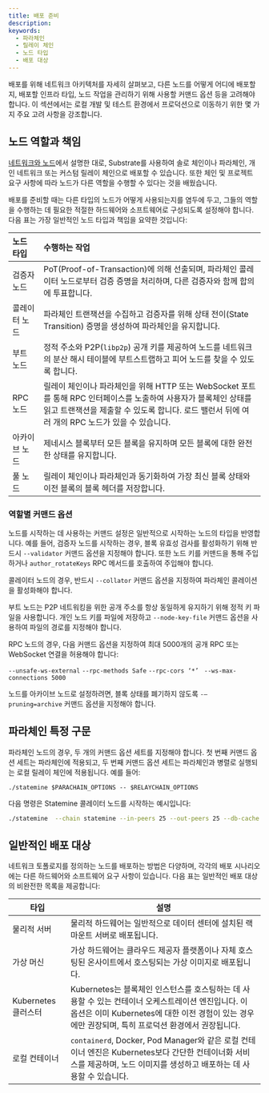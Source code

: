 ```yaml
---
title: 배포 준비
description:
keywords:
  - 파라체인
  - 릴레이 체인
  - 노드 타입
  - 배포 대상
---
```


배포를 위해 네트워크 아키텍처를 자세히 살펴보고, 다른 노드를 어떻게 어디에 배포할지, 배포할 인프라 타입, 노드 작업을 관리하기 위해 사용할 커맨드 옵션 등을 고려해야 합니다.
이 섹션에서는 로컬 개발 및 테스트 환경에서 프로덕션으로 이동하기 위한 몇 가지 주요 고려 사항을 강조합니다.

## 노드 역할과 책임

[네트워크와 노드](/learn/node-and-network-types/)에서 설명한 대로, Substrate를 사용하여 솔로 체인이나 파라체인, 개인 네트워크 또는 커스텀 릴레이 체인으로 배포할 수 있습니다.
또한 체인 및 프로젝트 요구 사항에 따라 노드가 다른 역할을 수행할 수 있다는 것을 배웠습니다.

배포를 준비할 때는 다른 타입의 노드가 어떻게 사용되는지를 염두에 두고, 그들의 역할을 수행하는 데 필요한 적절한 하드웨어와 소프트웨어로 구성되도록 설정해야 합니다.
다음 표는 가장 일반적인 노드 타입과 책임을 요약한 것입니다:

| 노드 타입       | 수행하는 작업                                                                                                                                              |
| :------------- | :--------------------------------------------------------------------------------------------------------------------------------------------------------- |
| 검증자 노드    | PoT(Proof-of-Transaction)에 의해 선출되며, 파라체인 콜레이터 노드로부터 검증 증명을 처리하며, 다른 검증자와 함께 합의에 투표합니다.                                |
| 콜레이터 노드  | 파라체인 트랜잭션을 수집하고 검증자를 위해 상태 전이(State Transition) 증명을 생성하여 파라체인을 유지합니다.                                                                 |
| 부트 노드      | 정적 주소와 P2P(`libp2p`) 공개 키를 제공하여 노드를 네트워크의 분산 해시 테이블에 부트스트랩하고 피어 노드를 찾을 수 있도록 합니다.                           |
| RPC 노드       | 릴레이 체인이나 파라체인을 위해 HTTP 또는 WebSocket 포트를 통해 RPC 인터페이스를 노출하여 사용자가 블록체인 상태를 읽고 트랜잭션을 제출할 수 있도록 합니다. 로드 밸런서 뒤에 여러 개의 RPC 노드가 있을 수 있습니다. |
| 아카이브 노드   | 제네시스 블록부터 모든 블록을 유지하며 모든 블록에 대한 완전한 상태를 유지합니다.                                                                             |
| 풀 노드        | 릴레이 체인이나 파라체인과 동기화하여 가장 최신 블록 상태와 이전 블록의 블록 헤더를 저장합니다.                                                             |

### 역할별 커맨드 옵션

노드를 시작하는 데 사용하는 커맨드 설정은 일반적으로 시작하는 노드의 타입을 반영합니다.
예를 들어, 검증자 노드를 시작하는 경우, 블록 유효성 검사를 활성화하기 위해 반드시 `--validator` 커맨드 옵션을 지정해야 합니다.
또한 노드 키를 커맨드을 통해 주입하거나 `author_rotateKeys` RPC 메서드를 호출하여 주입해야 합니다.

콜레이터 노드의 경우, 반드시 `--collator` 커맨드 옵션을 지정하여 파라체인 콜레이션을 활성화해야 합니다.

부트 노드는 P2P 네트워킹을 위한 공개 주소를 항상 동일하게 유지하기 위해 정적 키 파일을 사용합니다.
개인 노드 키를 파일에 저장하고 `--node-key-file` 커맨드 옵션을 사용하여 파일의 경로를 지정해야 합니다.

RPC 노드의 경우, 다음 커맨드 옵션을 지정하여 최대 5000개의 공개 RPC 또는 WebSocket 연결을 허용해야 합니다:

`--unsafe-ws-external`
`--rpc-methods Safe`
`--rpc-cors ‘*’ `
`--ws-max-connections 5000`

노드를 아카이브 노드로 설정하려면, 블록 상태를 폐기하지 않도록 `-–pruning=archive` 커맨드 옵션을 지정해야 합니다.

## 파라체인 특정 구문

파라체인 노드의 경우, 두 개의 커맨드 옵션 세트를 지정해야 합니다.
첫 번째 커맨드 옵션 세트는 파라체인에 적용되고, 두 번째 커맨드 옵션 세트는 파라체인과 병렬로 실행되는 로컬 릴레이 체인에 적용됩니다.
예를 들어:

```
./statemine $PARACHAIN_OPTIONS -- $RELAYCHAIN_OPTIONS
```

다음 명령은 Statemine 콜레이터 노드를 시작하는 예시입니다:

```bash
./statemine  --chain statemine --in-peers 25 --out-peers 25 --db-cache 512 --pruning=1000 --unsafe-pruning -- --chain kusama -db-cache 512 --pruning=1000 --wasm-execution Compiled
```

## 일반적인 배포 대상

네트워크 토폴로지를 정의하는 노드를 배포하는 방법은 다양하며, 각각의 배포 시나리오에는 다른 하드웨어와 소프트웨어 요구 사항이 있습니다.
다음 표는 일반적인 배포 대상의 비완전한 목록을 제공합니다:

| 타입               | 설명                                                                                                                                                                                                                           |
| ------------------ | ------------------------------------------------------------------------------------------------------------------------------------------------------------------------------------------------------------------------------- |
| 물리적 서버        | 물리적 하드웨어는 일반적으로 데이터 센터에 설치된 랙 마운트 서버로 배포됩니다.                                                                                                                                                   |
| 가상 머신          | 가상 하드웨어는 클라우드 제공자 플랫폼이나 자체 호스팅된 온사이트에서 호스팅되는 가상 이미지로 배포됩니다.                                                                                                                         |
| Kubernetes 클러스터 | Kubernetes는 블록체인 인스턴스를 호스팅하는 데 사용할 수 있는 컨테이너 오케스트레이션 엔진입니다. 이 옵션은 이미 Kubernetes에 대한 이전 경험이 있는 경우에만 권장되며, 특히 프로덕션 환경에서 권장됩니다.                                 |
| 로컬 컨테이너      | `containerd`, Docker, Pod Manager와 같은 로컬 컨테이너 엔진은 Kubernetes보다 간단한 컨테이너화 서비스를 제공하며, 노드 이미지를 생성하고 배포하는 데 사용할 수 있습니다.                                                      |